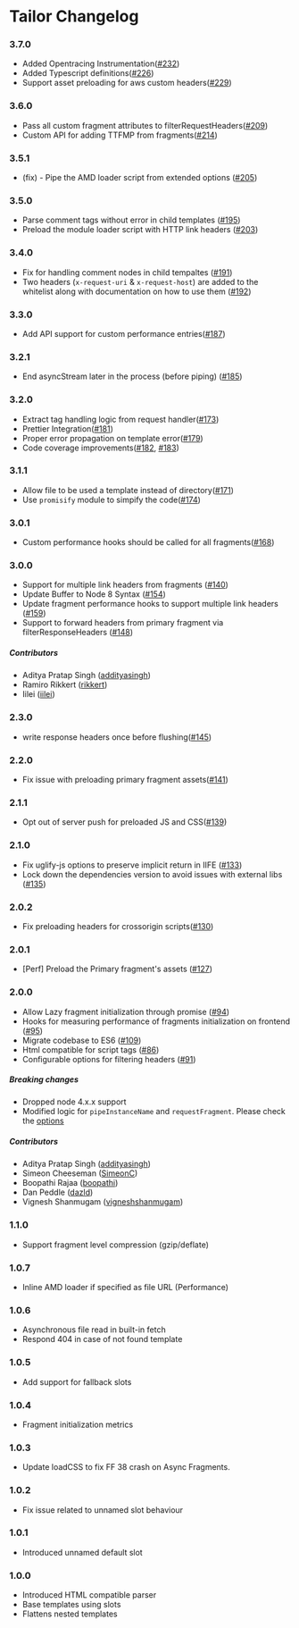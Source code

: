 # Tailor Changelog

### 3.7.0
* Added Opentracing Instrumentation([#232](https://github.com/zalando/tailor/pull/232))
* Added Typescript definitions([#226](https://github.com/zalando/tailor/pull/226))
* Support asset preloading for aws custom headers([#229](https://github.com/zalando/tailor/pull/229))

### 3.6.0
* Pass all custom fragment attributes to filterRequestHeaders([#209](https://github.com/zalando/tailor/pull/209))
* Custom API for adding TTFMP from fragments([#214](https://github.com/zalando/tailor/pull/214))

### 3.5.1

* (fix) - Pipe the AMD loader script from extended options ([#205](https://github.com/zalando/tailor/pull/205))

### 3.5.0
* Parse comment tags without error in child templates ([#195](https://github.com/zalando/tailor/pull/195))
* Preload the module loader script with HTTP link headers ([#203](https://github.com/zalando/tailor/pull/203))

### 3.4.0
* Fix for handling comment nodes in child tempaltes ([#191](https://github.com/zalando/tailor/pull/191))
* Two headers (`x-request-uri` & `x-request-host`) are added to the whitelist along with documentation on how to use them ([#192](https://github.com/zalando/tailor/pull/192))

### 3.3.0
* Add API support for custom performance entries([#187](https://github.com/zalando/tailor/pull/187))

### 3.2.1
* End asyncStream later in the process (before piping) ([#185](https://github.com/zalando/tailor/pull/185))

### 3.2.0
* Extract tag handling logic from request handler([#173](https://github.com/zalando/tailor/pull/173))
* Prettier Integration([#181](https://github.com/zalando/tailor/pull/181))
* Proper error propagation on template error([#179](https://github.com/zalando/tailor/pull/179))
* Code coverage improvements([#182](https://github.com/zalando/tailor/pull/182), [#183](https://github.com/zalando/tailor/pull/183))

### 3.1.1

* Allow file to be used a template instead of directory([#171](https://github.com/zalando/tailor/pull/171))
* Use `promisify` module to simpify the code([#174](https://github.com/zalando/tailor/pull/174))

### 3.0.1
* Custom performance hooks should be called for all fragments([#168](https://github.com/zalando/tailor/pull/168))

### 3.0.0
* Support for multiple link headers from fragments ([#140](https://github.com/zalando/tailor/pull/140))
* Update Buffer to Node 8 Syntax ([#154](https://github.com/zalando/tailor/pull/154))
* Update fragment performance hooks to support multiple link headers ([#159](https://github.com/zalando/tailor/pull/159))
* Support to forward headers from primary fragment via filterResponseHeaders ([#148](https://github.com/zalando/tailor/pull/148))

##### Contributors
- Aditya Pratap Singh ([addityasingh](https://github.com/addityasingh))
- Ramiro Rikkert ([rikkert](https://github.com/rikkert))
- Iilei ([iilei](https://github.com/iilei))

### 2.3.0
* write response headers once before flushing([#145](https://github.com/zalando/tailor/pull/145))

### 2.2.0
* Fix issue with preloading primary fragment assets([#141](https://github.com/zalando/tailor/pull/141))

### 2.1.1
* Opt out of server push for preloaded JS and CSS([#139](https://github.com/zalando/tailor/pull/139))

### 2.1.0
* Fix uglify-js options to preserve implicit return in IIFE ([#133](https://github.com/zalando/tailor/pull/133))
* Lock down the dependencies version to avoid issues with external libs ([#135](https://github.com/zalando/tailor/pull/135))

### 2.0.2
* Fix preloading headers for crossorigin scripts([#130](https://github.com/zalando/tailor/pull/130))

### 2.0.1
* [Perf] Preload the Primary fragment's assets ([#127](https://github.com/zalando/tailor/issues/127))

### 2.0.0
* Allow Lazy fragment initialization through promise ([#94](https://github.com/zalando/tailor/issues/94))
* Hooks for measuring performance of fragments initialization on frontend ([#95](https://github.com/zalando/tailor/issues/95))
* Migrate codebase to ES6 ([#109](https://github.com/zalando/tailor/issues/109))
* Html compatible for script tags ([#86](https://github.com/zalando/tailor/issues/86))
* Configurable options for filtering headers ([#91](https://github.com/zalando/tailor/issues/91))

##### Breaking changes
* Dropped node 4.x.x support
* Modified logic for `pipeInstanceName` and `requestFragment`. Please check the [options](https://github.com/zalando/tailor#options)

##### Contributors
- Aditya Pratap Singh ([addityasingh](https://github.com/addityasingh))
- Simeon Cheeseman ([SimeonC](https://github.com/SimeonC))
- Boopathi Rajaa ([boopathi](https://github.com/boopathi))
- Dan Peddle ([dazld](https://github.com/dazld))
- Vignesh Shanmugam ([vigneshshanmugam](https://github.com/vigneshshanmugam))

### 1.1.0
* Support fragment level compression (gzip/deflate)

### 1.0.7
* Inline AMD loader if specified as file URL (Performance)

### 1.0.6
* Asynchronous file read in built-in fetch
* Respond 404 in case of not found template

### 1.0.5
* Add support for fallback slots

### 1.0.4
* Fragment initialization metrics

### 1.0.3
* Update loadCSS to fix FF 38 crash on Async Fragments.

### 1.0.2
* Fix issue related to unnamed slot behaviour

### 1.0.1
* Introduced unnamed default slot

### 1.0.0
* Introduced HTML compatible parser
* Base templates using slots
* Flattens nested templates
